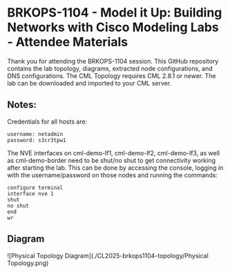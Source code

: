 # BRKOPS-1104 - Model it Up: Building Networks with Cisco Modeling Labs - Attendee Materials

Thank you for attending the BRKOPS-1104 session.  This GitHub repository contains the lab topology, diagrams, extracted node configurations, and DNS configurations.  The CML Topology requires CML 2.8.1 or newer.  The lab can be downloaded and imported to your CML server.

## Notes:

Credentials for all hosts are:

```
username: netadmin
password: s3cr3tpw1
```

The NVE interfaces on  cml-demo-lf1,  cml-demo-lf2,  cml-demo-lf3, as well as cml-demo-border need to be shut/no shut to get connectivity working after starting the lab.  This can be done by accessing the console, logging in with the username/password on those nodes and running the commands:

```
configure terminal
interface nve 1
shut
no shut
end
wr
```

## Diagram

![Physical Topology Diagram](./CL2025-brkops1104-topology/Physical Topology.png)

